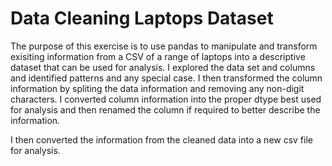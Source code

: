 <h1> Data Cleaning Laptops Dataset </h1>

<body>The purpose of this exercise is to use pandas to manipulate and transform exisiting information from a CSV of a range of laptops into a descriptive dataset that can be used for analysis. 
I explored the data set and columns and identified patterns and any special case. I then transformed the column information by spliting the data information and removing any non-digit characters. I converted column information into the proper dtype best used for analysis and then renamed the column if required to better describe the information. 
 
I then converted the information from the cleaned data into a new csv file for analysis. 


  
